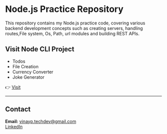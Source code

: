 # Node.js Practice Repository

This repository contains my Node.js practice code, covering various backend development concepts such as creating servers, handling routes,File system, Os, Path, url modules and building REST APIs.

## Visit Node CLI Project

- Todos
- File Creation
- Currency Converter
- Joke Generator

👉 [Visit](https://github.com/Vinay-techdev/nodeProject.git)

---

## Contact

**Email:** vinayp.techdev@gmail.com  
[LinkedIn](https://linkedin.com/in/vinay-techdev)  
